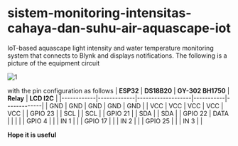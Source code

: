# sistem-monitoring-intensitas-cahaya-dan-suhu-air-aquascape-iot
IoT-based aquascape light intensity and water temperature monitoring system that connects to Blynk and displays notifications. The following is a picture of the equipment circuit

![1](https://github.com/user-attachments/assets/f921e214-e7e9-4e70-b165-49ca467bd10e)

with the pin configuration as follows
| **ESP32**  | **DS18B20** | **GY-302 BH1750** | **Relay** | **LCD I2C** |
|------------|-------------|-------------------|-----------|-------------|
| GND        | GND         | GND               | GND       | GND         |
| VCC        | VCC         | VCC               | VCC       | VCC         |
| GPIO 23    |             | SCL               |           | SCL         |
| GPIO 21    |             | SDA               |           | SDA         |
| GPIO 22    | DATA        |                   |           |             |
| GPIO 4     |             |                   | IN 1      |             |
| GPIO 17    |             |                   | IN 2      |             |
| GPIO 25    |             |                   | IN 3      |             |

**Hope it is useful**
